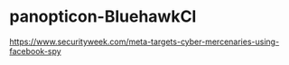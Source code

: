 # panopticon-BluehawkCI

https://www.securityweek.com/meta-targets-cyber-mercenaries-using-facebook-spy
